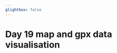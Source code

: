 ```yaml
---
glightbox: false
---
```


# Day 19 map and gpx data visualisation

<style> #map { width: auto; height: 400px; margin: 0;} </style>

<div id="map"></div>

<script> 
var mygpxurl = "/f3/assets/gpx/GPX19.gpx";
</script>

<script src="/f3/javascripts/mygpx.js"> </script>
